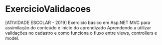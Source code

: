 # ExercicioValidacoes
[ATIVIDADE ESCOLAR - 2019] Exercicio básico em Asp.NET MVC para assimilação do conteúdo e início do aprendizado
Aprendendo a utilizar validações no cadastro e como funciona o fluxo entre views, controllers e model.
